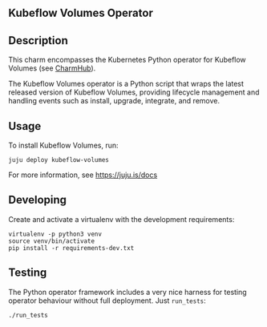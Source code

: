 ## Kubeflow Volumes Operator

## Description

This charm encompasses the Kubernetes Python operator for Kubeflow Volumes (see
[CharmHub](https://charmhub.io/?q=kubeflow-volumes)).

The Kubeflow Volumes operator is a Python script that wraps the latest released version
of Kubeflow Volumes, providing lifecycle management and handling events such as install,
upgrade, integrate, and remove.

## Usage

To install Kubeflow Volumes, run:

    juju deploy kubeflow-volumes

For more information, see https://juju.is/docs

## Developing

Create and activate a virtualenv with the development requirements:

    virtualenv -p python3 venv
    source venv/bin/activate
    pip install -r requirements-dev.txt

## Testing

The Python operator framework includes a very nice harness for testing
operator behaviour without full deployment. Just `run_tests`:

    ./run_tests
